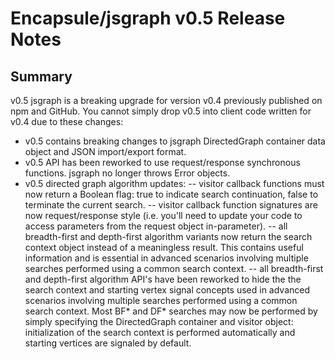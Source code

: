 # Encapsule/jsgraph v0.5 Release Notes

## Summary

v0.5 jsgraph is a breaking upgrade for version v0.4 previously published on npm and GitHub. You cannot simply drop v0.5 into client code written for v0.4 due to these changes:

- v0.5 contains breaking changes to jsgraph DirectedGraph container data object and JSON import/export format.
- v0.5 API has been reworked to use request/response synchronous functions. jsgraph no longer throws Error objects.
- v0.5 directed graph algorithm updates:
-- visitor callback functions must now return a Boolean flag: true to indicate search continuation, false to terminate the current search.
-- visitor callback function signatures are now request/response style (i.e. you'll need to update your code to access parameters from the request object in-parameter).
-- all breadth-first and depth-first algorithm variants now return the search context object instead of a meaningless result. This contains useful information and is essential in advanced scenarios involving multiple searches performed using a common search context.
-- all breadth-first and depth-first algorithm API's have been reworked to hide the the search context and starting vertex signal concepts used in advanced scenarios involving multiple searches performed using a common search context. Most BF* and DF* searches may now be performed by simply specifying the DirectedGraph container and visitor object: initialization of the search context is performed automatically and starting vertices are signaled by default.

